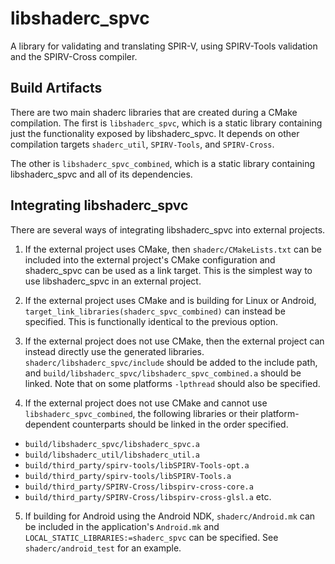 # libshaderc_spvc

A library for validating and translating SPIR-V, using SPIRV-Tools validation and the SPIRV-Cross compiler.

## Build Artifacts

There are two main shaderc libraries that are created during a CMake
compilation. The first is `libshaderc_spvc`, which is a static library
containing just the functionality exposed by libshaderc_spvc. It depends
on other compilation targets `shaderc_util`, `SPIRV-Tools`, and `SPIRV-Cross`.

The other is `libshaderc_spvc_combined`, which is a static library containing
libshaderc_spvc and all of its dependencies.


## Integrating libshaderc_spvc

There are several ways of integrating libshaderc_spvc into external projects.

1. If the external project uses CMake, then `shaderc/CMakeLists.txt` can be
included into the external project's CMake configuration and shaderc_spvc can be used
as a link target.
This is the simplest way to use libshaderc_spvc in an external project.

2. If the external project uses CMake and is building for Linux or Android,
`target_link_libraries(shaderc_spvc_combined)` can instead be specified. This is
functionally identical to the previous option.

3. If the external project does not use CMake, then the external project can
instead directly use the generated libraries.  `shaderc/libshaderc_spvc/include`
should be added to the include path, and
`build/libshaderc_spvc/libshaderc_spvc_combined.a` should be linked. Note that on some
platforms `-lpthread` should also be specified.

4. If the external project does not use CMake and cannot use
`libshaderc_spvc_combined`, the following libraries or their platform-dependent
counterparts should be linked in the order specified.
  * `build/libshaderc_spvc/libshaderc_spvc.a`
  * `build/libshaderc_util/libshaderc_util.a`
  * `build/third_party/spirv-tools/libSPIRV-Tools-opt.a`
  * `build/third_party/spirv-tools/libSPIRV-Tools.a`
  * `build/third_party/SPIRV-Cross/libspirv-cross-core.a`
  * `build/third_party/SPIRV-Cross/libspirv-cross-glsl.a` etc.

5. If building for Android using the Android NDK, `shaderc/Android.mk` can be
included in the application's `Android.mk` and `LOCAL_STATIC_LIBRARIES:=shaderc_spvc`
can be specified. See `shaderc/android_test` for an example.
